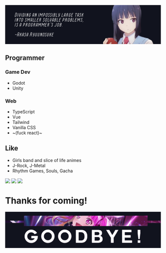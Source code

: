 <img src="https://raw.githubusercontent.com/FacundoGimeno/FacundoGimeno/main/banner.png">

## Programmer
### Game Dev
- Godot
- Unity

### Web
- TypeScript
- Vue
- Tailwind
- Vanilla CSS
- ~(fuck react)~

## Like
- Girls band and slice of life animes
- J-Rock, J-Metal                    
- Rhythm Games, Souls, Gacha

[<img src="https://upload.wikimedia.org/wikipedia/commons/7/7a/MyAnimeList_Logo.png" width="35" align="center">](https://myanimelist.net/animelist/CroissantDog) [<img src="https://images.icon-icons.com/840/PNG/512/Lastfm_icon-icons.com_66921.png" width="40" align="center">](https://www.last.fm/user/CroissantDog)  [<img src="https://upload.wikimedia.org/wikipedia/commons/thumb/8/83/Steam_icon_logo.svg/640px-Steam_icon_logo.svg.png" width="30" align="center">](https://steamcommunity.com/profiles/76561198269162699/) 

# Thanks for coming!
<img src="https://raw.githubusercontent.com/FacundoGimeno/FacundoGimeno/main/end.png">
